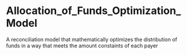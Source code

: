 # Allocation_of_Funds_Optimization_Model
A reconciliation model that mathematically optimizes the distribution of funds in a way that meets the amount constaints of each payer
